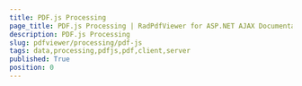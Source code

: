 ```yaml
---
title: PDF.js Processing
page_title: PDF.js Processing | RadPdfViewer for ASP.NET AJAX Documentation
description: PDF.js Processing
slug: pdfviewer/processing/pdf-js
tags: data,processing,pdfjs,pdf,client,server
published: True
position: 0
---
```




